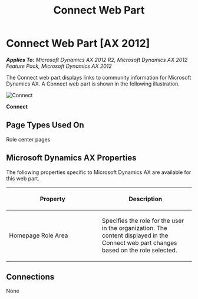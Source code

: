 ﻿---
title: Connect Web Part
TOCTitle: Connect
ms:assetid: 4c8f2230-f5b8-48ff-a171-c21579f02089
ms:mtpsurl: https://msdn.microsoft.com/en-us/library/Gg846050(v=AX.60)
ms:contentKeyID: 35245315
ms.date: 11/07/2012
mtps_version: v=AX.60
---

# Connect Web Part [AX 2012]


_**Applies To:** Microsoft Dynamics AX 2012 R2, Microsoft Dynamics AX 2012 Feature Pack, Microsoft Dynamics AX 2012_

The Connect web part displays links to community information for Microsoft Dynamics AX. A Connect web part is shown in the following illustration.

![Connect](images/Gg846050.EP_ConnectWebPart(AX.60).gif "Connect")

**Connect**

## Page Types Used On

Role center pages

## Microsoft Dynamics AX Properties

The following properties specific to Microsoft Dynamics AX are available for this web part.

<table>
<colgroup>
<col style="width: 50%" />
<col style="width: 50%" />
</colgroup>
<thead>
<tr class="header">
<th><p>Property</p></th>
<th><p>Description</p></th>
</tr>
</thead>
<tbody>
<tr class="odd">
<td><p>Homepage Role Area</p></td>
<td><p>Specifies the role for the user in the organization. The content displayed in the Connect web part changes based on the role selected.</p></td>
</tr>
</tbody>
</table>


## Connections

None

